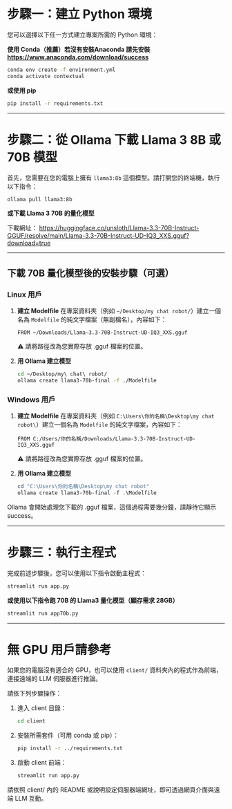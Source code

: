 # 步驟一：建立 Python 環境

您可以選擇以下任一方式建立專案所需的 Python 環境：

**使用 Conda（推薦）若沒有安裝Anaconda 請先安裝 https://www.anaconda.com/download/success**

```bash
conda env create -f environment.yml
conda activate contextual
```

**或使用 pip**

```bash
pip install -r requirements.txt
```

---

# 步驟二：從 Ollama 下載 Llama 3 8B 或 70B 模型

首先，您需要在您的電腦上擁有 `llama3:8b` 這個模型。請打開您的終端機，執行以下指令：

```bash
ollama pull llama3:8b
```

**或下載 Llama 3 70B 的量化模型**

下載網址：
https://huggingface.co/unsloth/Llama-3.3-70B-Instruct-GGUF/resolve/main/Llama-3.3-70B-Instruct-UD-IQ3_XXS.gguf?download=true

---

## 下載 70B 量化模型後的安裝步驟（可選）

### Linux 用戶

1. **建立 Modelfile**
   在專案資料夾（例如 `~/Desktop/my chat robot/`）建立一個名為 `Modelfile` 的純文字檔案（無副檔名），內容如下：
   
   ```
   FROM ~/Downloads/Llama-3.3-70B-Instruct-UD-IQ3_XXS.gguf
   ```
   ⚠️ 請將路徑改為您實際存放 .gguf 檔案的位置。

2. **用 Ollama 建立模型**
   
   ```bash
   cd ~/Desktop/my\ chat\ robot/
   ollama create llama3-70b-final -f ./Modelfile
   ```

### Windows 用戶

1. **建立 Modelfile**
   在專案資料夾（例如 `C:\Users\你的名稱\Desktop\my chat robot\`）建立一個名為 `Modelfile` 的純文字檔案，內容如下：
   
   ```
   FROM C:/Users/你的名稱/Downloads/Llama-3.3-70B-Instruct-UD-IQ3_XXS.gguf
   ```
   ⚠️ 請將路徑改為您實際存放 .gguf 檔案的位置。

2. **用 Ollama 建立模型**
   
   ```powershell
   cd "C:\Users\你的名稱\Desktop\my chat robot"
   ollama create llama3-70b-final -f .\Modelfile
   ```

Ollama 會開始處理您下載的 .gguf 檔案，這個過程需要幾分鐘，請靜待它顯示 success。

---

# 步驟三：執行主程式

完成前述步驟後，您可以使用以下指令啟動主程式：

```bash
streamlit run app.py
```

**或使用以下指令跑 70B 的 Llama3 量化模型（顯存需求 28GB）**

```bash
streamlit run app70b.py
```

---

# 無 GPU 用戶請參考

如果您的電腦沒有適合的 GPU，也可以使用 `client/` 資料夾內的程式作為前端，連接遠端的 LLM 伺服器進行推論。

請依下列步驟操作：

1. 進入 client 目錄：
   ```bash
   cd client
   ```
2. 安裝所需套件（可用 conda 或 pip）：
   ```bash
   pip install -r ../requirements.txt
   ```
3. 啟動 client 前端：
   ```bash
   streamlit run app.py
   ```

請依照 client/ 內的 README 或說明設定伺服器端網址，即可透過網頁介面與遠端 LLM 互動。